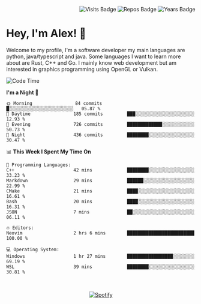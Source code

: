 <p align="right">
  <img src="https://badges.pufler.dev/visits/Alextibtab/Alextibtab" alt="Visits Badge">
  <img src="https://badges.pufler.dev/repos/Alextibtab/" alt="Repos Badge">
  <img src="https://badges.pufler.dev/years/Alextibtab/" alt="Years Badge">
</p>

<h1 align="left">Hey, I'm Alex! 💽 </h1>

Welcome to my profile, I'm a software developer my main languages are python, java/typescript and java. Some languages I want to learn more about are Rust, C++ and Go. I mainly know web development but am interested in graphics programming using OpenGL or Vulkan.

<!--START_SECTION:waka-->
![Code Time](http://img.shields.io/badge/Code%20Time-15%20hrs%2027%20mins-blue)

**I'm a Night 🦉** 

```text
🌞 Morning                84 commits          █░░░░░░░░░░░░░░░░░░░░░░░░   05.87 % 
🌆 Daytime                185 commits         ███░░░░░░░░░░░░░░░░░░░░░░   12.93 % 
🌃 Evening                726 commits         █████████████░░░░░░░░░░░░   50.73 % 
🌙 Night                  436 commits         ████████░░░░░░░░░░░░░░░░░   30.47 % 
```


📊 **This Week I Spent My Time On** 

```text
💬 Programming Languages: 
C++                      42 mins             ████████░░░░░░░░░░░░░░░░░   33.23 % 
Markdown                 29 mins             ██████░░░░░░░░░░░░░░░░░░░   22.99 % 
CMake                    21 mins             ████░░░░░░░░░░░░░░░░░░░░░   16.61 % 
Bash                     20 mins             ████░░░░░░░░░░░░░░░░░░░░░   16.31 % 
JSON                     7 mins              ██░░░░░░░░░░░░░░░░░░░░░░░   06.11 % 

🔥 Editors: 
Neovim                   2 hrs 6 mins        █████████████████████████   100.00 % 

💻 Operating System: 
Windows                  1 hr 27 mins        █████████████████░░░░░░░░   69.19 % 
WSL                      39 mins             ████████░░░░░░░░░░░░░░░░░   30.81 % 
```


<!--END_SECTION:waka-->
&nbsp;<div align="center">
  [![Spotify](https://spotify-now-playing-wine-six.vercel.app/api/spotify?border_color=ffffff)](https://open.spotify.com/user/pmo1v2ejnt42kgp5jar5drtag)
</div>

